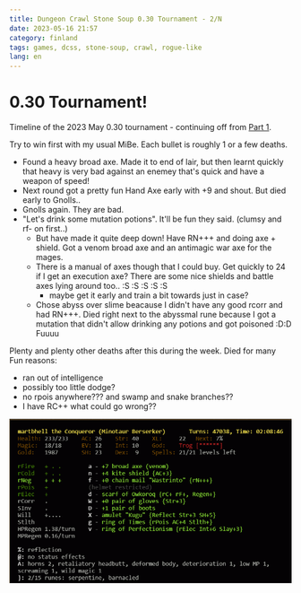 ```yaml
---
title: Dungeon Crawl Stone Soup 0.30 Tournament - 2/N
date: 2023-05-16 21:57
category: finland
tags: games, dcss, stone-soup, crawl, rogue-like
lang: en
---
```


0.30 Tournament!
===

Timeline of the 2023 May 0.30 tournament - continuing off from [Part 1](dungeon-crawl-stone-soup-030-tournament).

Try to win first with my usual MiBe. Each bullet is roughly 1 or a few deaths.

- Found a heavy broad axe. Made it to end of lair, but then learnt quickly that heavy is very bad against an enemey that's quick and have a weapon of speed!
- Next round got a pretty fun Hand Axe early with +9 and shout. But died early to Gnolls..
- Gnolls again. They are bad.
- "Let's drink some mutation potions". It'll be fun they said. (clumsy and rf- on first..)
  - But have made it quite deep down! Have RN+++ and doing axe + shield. Got a venom broad axe and an antimagic war axe for the mages.
  - There is a manual of axes though that I could buy. Get quickly to 24 if I get an execution axe? There are some nice shields and battle axes lying around too.. :S :S :S :S :S
    - maybe get it early and train a bit towards just in case?
  - Chose abyss over slime beacause I didn't have any good rcorr and had RN+++. Died right next to the abyssmal rune because I got a mutation that didn't allow drinking any potions and got poisoned :D:D Fuuuu

Plenty and plenty other deaths after this during the week. Died for many Fun reasons:

- ran out of intelligence
- possibly too little dodge?
- no rpois anywhere??? and swamp and snake branches??
- I have RC++ what could go wrong??

[![MiBe](images/crawl_030_1.png "2 runes")](images/crawl_030_1.png)
